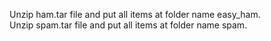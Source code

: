 Unzip ham.tar file and put all items at folder name easy_ham.   
Unzip spam.tar file and put all items at folder name spam.
